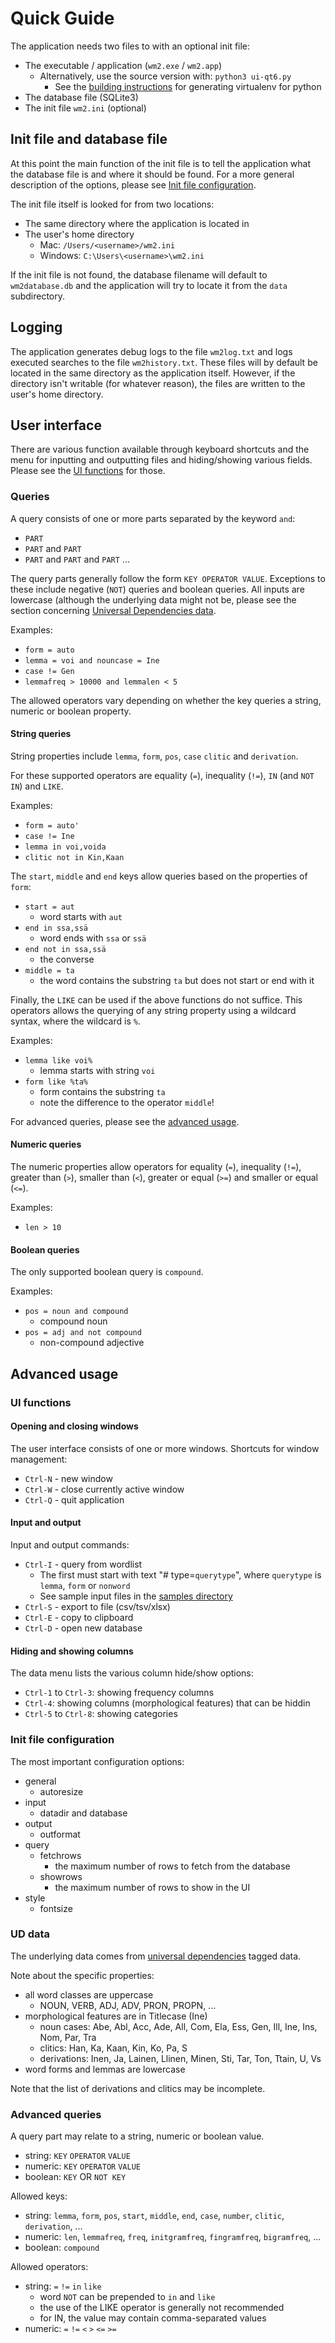 # Quick Guide

The application needs two files to with an optional init file:
 - The executable / application (`wm2.exe` / `wm2.app`)
   - Alternatively, use the source version with: `python3 ui-qt6.py`
     - See the [building instructions](BUILDING.md) for generating virtualenv for python
 - The database file (SQLite3)
 - The init file `wm2.ini` (optional)

## Init file and database file

At this point the main function of the init file is to tell the application what the database file is and where it should be found. For a more general description of the options, please see [Init file configuration](#init-file-configuration).

The init file itself is looked for from two locations:
 - The same directory where the application is located in
 - The user's home directory
   - Mac: `/Users/<username>/wm2.ini`
   - Windows: `C:\Users\<username>\wm2.ini`

If the init file is not found, the database filename will default to `wm2database.db` and
the application will try to locate it from the `data` subdirectory.

## Logging

The application generates debug logs to the file `wm2log.txt` and logs executed searches to the file `wm2history.txt`. These files will by default be located in the same directory as the application itself. However, if the directory isn't writable (for whatever reason), the files are written to the user's home directory.

## User interface

There are various function available through keyboard shortcuts and the menu for inputting and outputting files and hiding/showing various fields.
Please see the [UI functions](#ui-functions) for those.

### Queries

A query consists of one or more parts separated by the keyword `and`:
 - `PART`
 - `PART` and `PART`
 - `PART` and `PART` and `PART` ...

The query parts  generally follow the form `KEY OPERATOR VALUE`. Exceptions to these include negative (`NOT`) queries and boolean queries.
All inputs are lowercase (although the underlying data might not be, please see the section concerning [Universal Dependencies data](#ud-data).

Examples:
 - `form = auto`
 - `lemma = voi and nouncase = Ine`
 - `case != Gen`
 - `lemmafreq > 10000 and lemmalen < 5`

The allowed operators vary depending on whether the key queries a string, numeric or boolean property.

#### String queries

String properties include `lemma`, `form`, `pos`, `case` `clitic` and `derivation`.

For these supported operators are equality (`=`), inequality (`!=`), `IN` (and `NOT IN`) and `LIKE`.

Examples:
 - `form = auto'`
 - `case != Ine`
 - `lemma in voi,voida`
 - `clitic not in Kin,Kaan`

The `start`, `middle` and `end` keys allow queries based on the properties of `form`:
 - `start = aut`
   - word starts with `aut`
 - `end in ssa,ssä`
   - word ends with `ssa` or `ssä`
 - `end not in ssa,ssä`
   - the converse
 - `middle = ta`
   - the word contains the substring `ta` but does not start or end with it

Finally, the `LIKE` can be used if the above functions do not suffice.
This operators allows the querying of any string property using a wildcard syntax, where the wildcard is `%`.

Examples:
 - `lemma like voi%`
   - lemma starts with string `voi`
 - `form like %ta%`
   - form contains the substring `ta`
   - note the difference to the operator `middle`!

For advanced queries, please see the [advanced usage](#advanced-queries).

#### Numeric queries

The numeric properties allow operators for equality (`=`), inequality (`!=`), greater than (`>`), smaller than (`<`), greater or equal (`>=`) and smaller or equal (`<=`).

Examples:
 - `len > 10`

#### Boolean queries

The only supported boolean query is `compound`.

Examples:
 - `pos = noun and compound`
   - compound noun
 - `pos = adj and not compound`
   - non-compound adjective

## Advanced usage

###  UI functions

#### Opening and closing windows

The user interface consists of one or more windows. Shortcuts for window management:
  - `Ctrl-N` - new window
  - `Ctrl-W` - close currently active window
  - `Ctrl-Q` - quit application

#### Input and output

Input and output commands:
  - `Ctrl-I` - query from wordlist
    - The first must start with text "# type=`querytype`", where `querytype` is `lemma`, `form` or `nonword`
    - See sample input files in the [samples directory](samples/)
  - `Ctrl-S` - export to file (csv/tsv/xlsx)
  - `Ctrl-E` - copy to clipboard
  - `Ctrl-D` - open new database

#### Hiding and showing columns

The data menu lists the various column hide/show options:
 - `Ctrl-1` to `Ctrl-3`: showing frequency columns
 - `Ctrl-4`: showing columns (morphological features) that can be hiddin
 - `Ctrl-5` to `Ctrl-8`: showing categories

### Init file configuration

The most important configuration options:
 - general
   - autoresize
 - input
   - datadir and database
 - output
   - outformat
 - query
   - fetchrows
     - the maximum number of rows to fetch from the database
   - showrows
     - the maximum number of rows to show in the UI
 - style
   - fontsize

### UD data

The underlying data comes from [universal dependencies](https://universaldependencies.org/fi/) tagged data.

Note about the specific properties:
 - all word classes are uppercase
   - NOUN, VERB, ADJ, ADV, PRON, PROPN, ...
 - morphological features are in Titlecase (Ine)
   - noun cases: Abe, Abl, Acc, Ade, All, Com, Ela, Ess, Gen, Ill, Ine, Ins, Nom, Par, Tra
   - clitics: Han, Ka, Kaan, Kin, Ko, Pa, S
   - derivations: Inen, Ja, Lainen, Llinen, Minen, Sti, Tar, Ton, Ttain, U, Vs
 - word forms and lemmas are lowercase

Note that the list of derivations and clitics may be incomplete.

### Advanced queries

A query part may relate to a string, numeric or boolean value.
 - string: `KEY` `OPERATOR` `VALUE`
 - numeric: `KEY` `OPERATOR` `VALUE`
 - boolean: `KEY` OR `NOT KEY`

Allowed keys:
 - string: `lemma`, `form`, `pos`, `start`, `middle`, `end`, `case`, `number`, `clitic`, `derivation`, ...
 - numeric: `len`, `lemmafreq`, `freq`, `initgramfreq`, `fingramfreq`, `bigramfreq`, ...
 - boolean: `compound`

Allowed operators:
 - string: `=` `!=` `in` `like`
   - word `NOT` can be prepended to `in` and `like`
   - the use of the LIKE operator is generally not recommended
   - for IN, the value may contain comma-separated values
 - numeric: `=` `!=` `<` `>` `<=` `>=`


